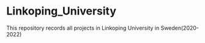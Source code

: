 # Linkoping_University
This repository records all projects in Linkoping University in Sweden(2020-2022)
